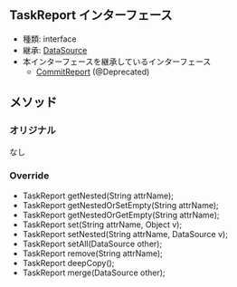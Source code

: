 ## TaskReport インターフェース

* 種類: interface
* 継承: [DataSource](DataSource.java.md)
* 本インターフェースを継承しているインターフェース
  * [CommitReport](CommitReport.java.md) (@Deprecated)

## メソッド

### オリジナル

なし

### Override

* TaskReport getNested(String attrName);
* TaskReport getNestedOrSetEmpty(String attrName);
* TaskReport getNestedOrGetEmpty(String attrName);
* TaskReport set(String attrName, Object v);
* TaskReport setNested(String attrName, DataSource v);
* TaskReport setAll(DataSource other);
* TaskReport remove(String attrName);
* TaskReport deepCopy();
* TaskReport merge(DataSource other);
